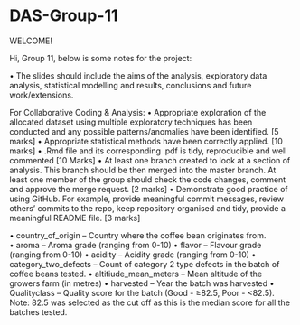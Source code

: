 # DAS-Group-11
WELCOME!

Hi, Group 11, below is some notes for the project:

• The slides should include the aims of the analysis, exploratory data analysis, statistical modelling and results, conclusions and future work/extensions.
 
For Collaborative Coding & Analysis:
• Appropriate exploration of the allocated dataset using multiple exploratory techniques has been conducted and any possible patterns/anomalies have been identified. [5 marks]
• Appropriate statistical methods have been correctly applied. [10 marks]
• .Rmd file and its corresponding .pdf is tidy, reproducible and well commented [10 Marks]
• At least one branch created to look at a section of analysis. This branch should be then merged into the master branch. At least one member of the group should check the code changes, comment and approve the merge request. [2 marks]
• Demonstrate good practice of using GitHub. For example, provide meaningful commit messages, review others’ commits to the repo, keep repository organised and tidy, provide a meaningful README file. [3 marks]

• country_of_origin – Country where the coffee bean originates from.  
• aroma – Aroma grade (ranging from 0-10) 
• flavor – Flavour grade (ranging from 0-10) 
• acidity – Acidity grade (ranging from 0-10) 
• category_two_defects – Count of category 2 type defects in the batch of coffee beans tested. 
• altitiude_mean_meters – Mean altitude of the growers farm (in metres) 
• harvested – Year the batch was harvested 
• Qualityclass – Quality score for the batch (Good - ≥82.5, Poor - <82.5). 
Note: 82.5 was selected as the cut off as this is the median score for all the batches tested. 